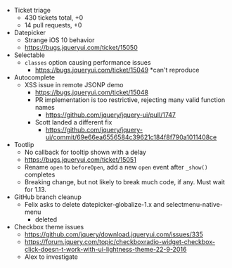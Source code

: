 * Ticket triage	
	* 430 tickets total, +0
	* 14 pull requests, +0
* Datepicker	
	* Strange iOS 10 behavior
  	* https://bugs.jqueryui.com/ticket/15050
* Selectable	
	* `classes` option causing performance issues
	  * https://bugs.jqueryui.com/ticket/15049
	  *can't reproduce
* Autocomplete	
	* XSS issue in remote JSONP demo
	  * https://bugs.jqueryui.com/ticket/15048
	  * PR implementation is too restrictive, rejecting many valid function names
	    * https://github.com/jquery/jquery-ui/pull/1747
	  * Scott landed a different fix
	    * https://github.com/jquery/jquery-ui/commit/69e66ea6556584c39621c184f8f790a1011408ce
* Tootlip	
	* No callback for tooltip shown with a delay
	* https://bugs.jqueryui.com/ticket/15051
	* Rename `open` to `beforeOpen`, add a new `open` event after `_show()` completes
	* Breaking change, but not likely to break much code, if any. Must wait for 1.13.
* GitHub branch cleanup	
	* Felix asks to delete datepicker-globalize-1.x and selectmenu-native-menu
	  * deleted
* Checkbox theme issues	
	* https://github.com/jquery/download.jqueryui.com/issues/335
	* https://forum.jquery.com/topic/checkboxradio-widget-checkbox-click-doesn-t-work-with-ui-lightness-theme-22-9-2016
	* Alex to investigate
 
